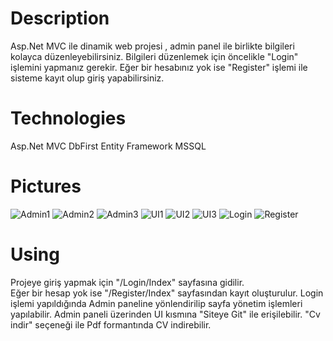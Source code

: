 # Description

Asp.Net MVC ile dinamik web projesi , admin panel ile birlikte bilgileri kolayca düzenleyebilirsiniz. Bilgileri düzenlemek için öncelikle
"Login" işlemini yapmanız gerekir. Eğer bir hesabınız yok ise "Register" işlemi ile sisteme kayıt olup giriş yapabilirsiniz.

# Technologies

Asp.Net MVC
DbFirst
Entity Framework
MSSQL

# Pictures

![Admin1](https://github.com/HakanDogann1/MyEgitimAkademi_Portfolio/assets/115923387/cd7242bb-e380-4610-8a48-fd4eaed6c651)
![Admin2](https://github.com/HakanDogann1/MyEgitimAkademi_Portfolio/assets/115923387/68b2fc92-0ca7-4897-bf34-1d165c991fdf)
![Admin3](https://github.com/HakanDogann1/MyEgitimAkademi_Portfolio/assets/115923387/33c2ca02-3320-4eb1-863c-d7445f183242)
![UI1](https://github.com/HakanDogann1/MyEgitimAkademi_Portfolio/assets/115923387/2ac048ba-5281-4662-b09a-253e19aa4d14)
![UI2](https://github.com/HakanDogann1/MyEgitimAkademi_Portfolio/assets/115923387/50577ed6-f5ed-4793-8175-2a698beb8d75)
![UI3](https://github.com/HakanDogann1/MyEgitimAkademi_Portfolio/assets/115923387/da9ac983-915d-4c2c-bda0-067a5f0b60d0)
![Login](https://github.com/HakanDogann1/MyEgitimAkademi_Portfolio/assets/115923387/4a734eae-f795-45cd-84ba-cf26db250ff5)
![Register](https://github.com/HakanDogann1/MyEgitimAkademi_Portfolio/assets/115923387/1c8c530c-5d0b-4519-abfe-b529a43a1d09)

# Using
Projeye giriş yapmak için "/Login/Index" sayfasına gidilir. <br>
Eğer bir hesap yok ise "/Register/Index" sayfasından kayıt oluşturulur.
Login işlemi yapıldığında Admin paneline yönlendirilip sayfa yönetim işlemleri yapılabilir. 
Admin paneli üzerinden UI kısmına "Siteye Git" ile erişilebilir. 
"Cv indir" seçeneği ile Pdf formantında CV indirebilir.
